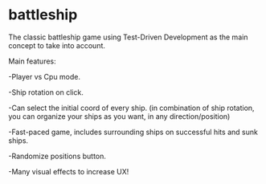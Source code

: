 # battleship
The classic battleship game using Test-Driven Development as the main concept to take into account.

Main features:

-Player vs Cpu mode.

-Ship rotation on click.

-Can select the initial coord of every ship. (in combination of ship rotation, you can organize your ships as you want, in any direction/position)

-Fast-paced game, includes surrounding ships on successful hits and sunk ships.

-Randomize positions button.

-Many visual effects to increase UX!
